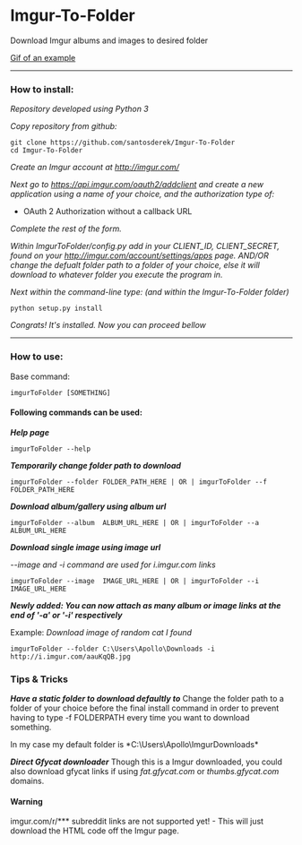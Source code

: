 # Imgur-To-Folder
Download Imgur albums and images to desired folder

[Gif of an example](https://gfycat.com/EvilHeftyGavial)

***
### How to install:

*Repository developed using Python 3*

*Copy repository from github:*


    git clone https://github.com/santosderek/Imgur-To-Folder
    cd Imgur-To-Folder

*Create an Imgur account at http://imgur.com/*

*Next go to https://api.imgur.com/oauth2/addclient and create a new application using a name of your choice, and the authorization type of:*

* OAuth 2 Authorization without a callback URL

*Complete the rest of the form.*

*Within ImgurToFolder/config.py add in your CLIENT_ID, CLIENT_SECRET, found on your http://imgur.com/account/settings/apps page. AND/OR  change the defualt folder path to a folder of your choice, else it will download to whatever folder you execute the program in.*

*Next within the command-line type: (and within the Imgur-To-Folder folder)*

    python setup.py install

*Congrats! It's installed. Now you can proceed bellow*

***

### How to use:
Base command:

    imgurToFolder [SOMETHING]

#### Following commands can be used:

***Help page***

    imgurToFolder --help

***Temporarily change folder path to download***

    imgurToFolder --folder FOLDER_PATH_HERE | OR | imgurToFolder --f  FOLDER_PATH_HERE

***Download album/gallery using album url***

    imgurToFolder --album  ALBUM_URL_HERE | OR | imgurToFolder --a  ALBUM_URL_HERE

***Download single image using image url***

*--image and -i command are used for i.imgur.com links*

    imgurToFolder --image  IMAGE_URL_HERE | OR | imgurToFolder --i  IMAGE_URL_HERE

***Newly added: You can now attach as many album or image links at the end of '-a' or '-i' respectively***

Example:
    *Download image of random cat I found*

    imgurToFolder --folder C:\Users\Apollo\Downloads -i http://i.imgur.com/aauKqQB.jpg

### Tips & Tricks

***Have a static folder to download defaultly to***
Change the folder path to a folder of your choice before the final install command in order to prevent having to type -f FOLDERPATH every time you want to download something.

In my case my default folder is *C:\Users\Apollo\ImgurDownloads\*

***Direct Gfycat downloader***
Though this is a Imgur downloaded, you could also download gfycat links if using *fat.gfycat.com* or *thumbs.gfycat.com* domains. 

#### Warning

imgur.com/r/*** subreddit links are not supported yet! - This will just download the HTML code off the Imgur page.

